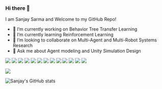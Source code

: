 ### Hi there 👋
I am Sanjay Sarma and Welcome to my GitHub Repo!
- 🔭 I’m currently working on Behavior Tree Transfer Learning
- 🌱 I’m currently learning Reinforcement Learning
- 👯 I’m looking to collaborate on Multi-Agent and Multi-Robot Systems Research
- 💬 Ask me about Agent modeling and Unity Simulation Design

<!--
**sanjayovs/sanjayovs** is a ✨ _special_ ✨ repository because its `README.md` (this file) appears on your GitHub profile.

Here are some ideas to get you started:

- 🔭 I’m currently working on ...
- 🌱 I’m currently learning ...
- 👯 I’m looking to collaborate on ...
- 🤔 I’m looking for help with ...
- 💬 Ask me about ...
- 📫 How to reach me: ...
- 😄 Pronouns: ...
- ⚡ Fun fact: ...
-->

![](https://img.shields.io/badge/OS-Windows-informational?style=flat&logo=windows&logoColor=blue&color=lightgray)
![](https://img.shields.io/badge/OS-Linux-informational?style=flat&logo=linux&logoColor=blue&color=lightgray)
![](https://img.shields.io/badge/Shell-Bash-informational?style=flat&logo=gnu-bash&logoColor=blue&color=gray)
![](https://img.shields.io/badge/Code-CSharp-informational?style=flat&logo=c-sharp&logoColor=orange&color=green)
![](https://img.shields.io/badge/Code-Python-informational?style=flat&logo=python&logoColor=orange&color=green)
![](https://img.shields.io/badge/Code-MATLAB-informational?style=flat&logo=mathworks&logoColor=orange&color=green)
![](https://img.shields.io/badge/Code-C-informational?style=flat&logo=c&logoColor=orange&color=blue)
![](https://img.shields.io/badge/Editor-VSCode-informational?style=flat&logo=visual-studio-code&logoColor=white&color=blue)
![](https://img.shields.io/badge/Editor-VS-informational?style=flat&logo=visual-studio&logoColor=white&color=blue)
![](https://img.shields.io/badge/Editor-Unity-informational?style=flat&logo=unity&logoColor=white&color=blue)
![](https://img.shields.io/badge/Hardware-Arduino-informational?style=flat&logo=arduino&logoColor=green&color=orange)
![](https://img.shields.io/badge/Hardware-RaspberryPi-informational?style=flat&logo=raspberry-pi&logoColor=green&color=orange)
![](https://img.shields.io/badge/Hardware-Jetson-informational?style=flat&logo=nvidia&logoColor=green&color=orange)


![](https://visitor-badge.glitch.me/badge?page_id=sanjayovs.sanjayovs)






![Sanjay's GitHub stats](https://github-readme-stats.vercel.app/api?username=sanjayovs&count_private=true&show_icons=true&theme=dark&hide_title=true&hide=stars)


